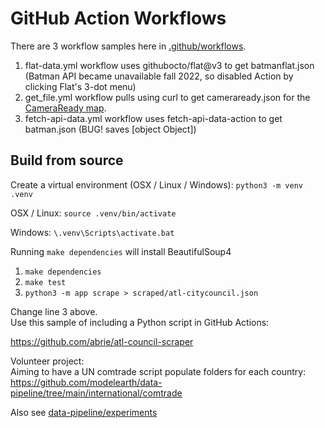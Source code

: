 # GitHub Action Workflows

There are 3 workflow samples here in [.github/workflows](tree/main/.github/workflows).  

1. flat-data.yml workflow uses githubocto/flat@v3 to get batmanflat.json (Batman API became unavailable fall 2022, so disabled Action by clicking Flat's 3-dot menu)
2. get_file.yml workflow pulls using curl to get cameraready.json for the [CameraReady map](https://map.georgia.org/localsite/map/#show=cameraready&state=GA).  
3. fetch-api-data.yml workflow uses fetch-api-data-action to get batman.json (BUG! saves [object Object])


## Build from source

Create a virtual environment (OSX / Linux / Windows):
`python3 -m venv .venv`

OSX / Linux:
`source .venv/bin/activate`

Windows:
`\.venv\Scripts\activate.bat`

Running `make dependencies` will install BeautifulSoup4

1. `make dependencies`
2. `make test`
3. `python3 -m app scrape > scraped/atl-citycouncil.json`

Change line 3 above.  
Use this sample of including a Python script in GitHub Actions:  

https://github.com/abrie/atl-council-scraper

Volunteer project:  
Aiming to have a UN comtrade script populate folders for each country:
https://github.com/modelearth/data-pipeline/tree/main/international/comtrade

Also see [data-pipeline/experiments](https://model.earth/data-pipeline/experiments/)